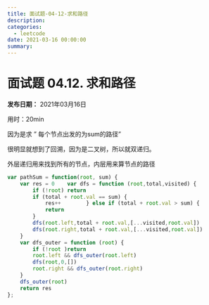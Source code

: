 ```yaml
---
title: 面试题-04-12-求和路径
description: 
categories:
  - leetcode
date: 2021-03-16 00:00:00
summary: 
---
```


# 面试题 04.12. 求和路径

**发布日期：** 2021年03月16日

用时：20min

因为是求 ” 每个节点出发的为sum的路径”

很明显就想到了回溯，因为是二叉树，所以就双递归。

外层递归用来找到所有的节点，内层用来算节点的路径

```javascript
var pathSum = function(root, sum) {
    var res = 0    var dfs = function (root,total,visited) {
        if (!root) return
        if (total + root.val == sum) {
            res++        } else if (total + root.val > sum) {
            return
        }
        dfs(root.left,total + root.val,[...visited,root.val])
        dfs(root.right,total + root.val,[...visited,root.val])
    }
    var dfs_outer = function (root) {
        if (!root )return
        root.left && dfs_outer(root.left)
        dfs(root,0,[])
        root.right && dfs_outer(root.right)
    }
    dfs_outer(root)
    return res
};
```

